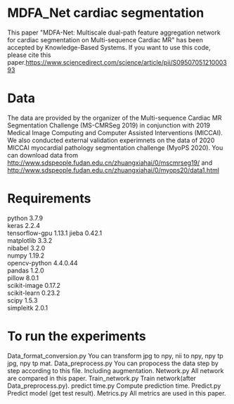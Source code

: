 # MDFA_Net cardiac segmentation
This paper "MDFA-Net: Multiscale dual-path feature aggregation network for cardiac segmentation on Multi-sequence Cardiac MR" has been accepted by Knowledge-Based Systems. If you want to use this code, please cite this paper.https://www.sciencedirect.com/science/article/pii/S0950705121000393

# Data 
The data are provided by the organizer of the Multi-sequence Cardiac MR Segmentation Challenge (MS-CMRSeg 2019) in conjunction with 2019 Medical Image Computing and Computer Assisted Interventions (MICCAI). We also conducted external validation experimnets on the data of 2020 MICCAI myocardial pathology segmentation challenge (MyoPS 2020).  You can download data from http://www.sdspeople.fudan.edu.cn/zhuangxiahai/0/mscmrseg19/ and http://www.sdspeople.fudan.edu.cn/zhuangxiahai/0/myops20/data1.html

# Requirements
python	3.7.9	
keras	2.2.4	
tensorflow-gpu	1.13.1
jieba	0.42.1	
matplotlib	3.3.2	
nibabel	3.2.0	
numpy	1.19.2	
opencv-python	4.4.0.44	
pandas	1.2.0	
pillow	8.0.1	
scikit-image	0.17.2	
scikit-learn	0.23.2	
scipy	1.5.3	
simpleitk	2.0.1	

# To run the experiments
Data_format_conversion.py  You can transform jpg to npy, nii to npy, npy tp jpg, npy tp mat.
Data_preprocess.py   You can propocess the data step by step according to this file. Including augmentation.
Network.py   All network are compared in this paper.
Train_network.py   Train network(after Data_preprocess.py).
predict time.py   Compute prediction time.
Predict.py   Predict model (get test result).
Metrics.py   All metrics are used in this paper.




